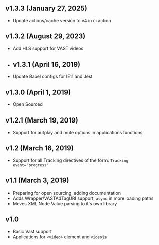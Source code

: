 ## v1.3.3 (January 27, 2025)

- Update actions/cache version to v4 in ci action

## v1.3.2 (August 29, 2023)

- Add HLS support for VAST videos

- ## v1.3.1 (April 16, 2019)

- Update Babel configs for IE11 and Jest

## v1.3.0 (April 1, 2019)

- Open Sourced

## v1.2.1 (March 19, 2019)

- Support for autplay and mute options in applications functions

## v1.2 (March 16, 2019)

- Support for all Tracking directives of the form: `Tracking event="progress"`

## v1.1 (March 3, 2019)

- Preparing for open sourcing, adding documentation
- Adds Wrapper/VASTAdTagURI support, `async` in more loading paths
- Moves XML Node Value parsing to it's own library

## v1.0

- Basic Vast support
- Applications for `<video>` element and `videojs`
